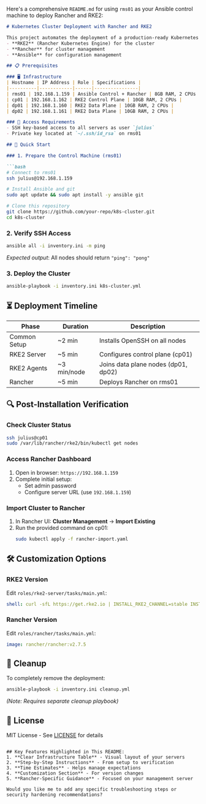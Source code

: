 Here's a comprehensive `README.md` for using `rms01` as your Ansible control machine to deploy Rancher and RKE2:

```markdown
# Kubernetes Cluster Deployment with Rancher and RKE2

This project automates the deployment of a production-ready Kubernetes cluster using:
- **RKE2** (Rancher Kubernetes Engine) for the cluster
- **Rancher** for cluster management
- **Ansible** for configuration management

## 📋 Prerequisites

### 🖥️ Infrastructure
| Hostname | IP Address | Role | Specifications |
|----------|------------|------|----------------|
| rms01 | 192.168.1.159 | Ansible Control + Rancher | 8GB RAM, 2 CPUs |
| cp01 | 192.168.1.162 | RKE2 Control Plane | 10GB RAM, 2 CPUs |
| dp01 | 192.168.1.160 | RKE2 Data Plane | 10GB RAM, 2 CPUs |
| dp02 | 192.168.1.161 | RKE2 Data Plane | 10GB RAM, 2 CPUs |

### 🔑 Access Requirements
- SSH key-based access to all servers as user `julius`
- Private key located at `~/.ssh/id_rsa` on rms01

## 🚀 Quick Start

### 1. Prepare the Control Machine (rms01)

```bash
# Connect to rms01
ssh julius@192.168.1.159

# Install Ansible and git
sudo apt update && sudo apt install -y ansible git

# Clone this repository
git clone https://github.com/your-repo/k8s-cluster.git
cd k8s-cluster
```

### 2. Verify SSH Access
```bash
ansible all -i inventory.ini -m ping
```
*Expected output*: All nodes should return `"ping": "pong"`

### 3. Deploy the Cluster
```bash
ansible-playbook -i inventory.ini k8s-cluster.yml
```

## ⏳ Deployment Timeline
| Phase | Duration | Description |
|-------|----------|-------------|
| Common Setup | ~2 min | Installs OpenSSH on all nodes |
| RKE2 Server | ~5 min | Configures control plane (cp01) |
| RKE2 Agents | ~3 min/node | Joins data plane nodes (dp01, dp02) |
| Rancher | ~5 min | Deploys Rancher on rms01 |

## 🔍 Post-Installation Verification

### Check Cluster Status
```bash
ssh julius@cp01
sudo /var/lib/rancher/rke2/bin/kubectl get nodes
```

### Access Rancher Dashboard
1. Open in browser: `https://192.168.1.159`
2. Complete initial setup:
   - Set admin password
   - Configure server URL (use `192.168.1.159`)

### Import Cluster to Rancher
1. In Rancher UI: **Cluster Management** → **Import Existing**
2. Run the provided command on cp01:
   ```bash
   sudo kubectl apply -f rancher-import.yaml
   ```

## 🛠️ Customization Options

### RKE2 Version
Edit `roles/rke2-server/tasks/main.yml`:
```yaml
shell: curl -sfL https://get.rke2.io | INSTALL_RKE2_CHANNEL=stable INSTALL_RKE2_VERSION=v1.24.12+rke2r1 sh -
```

### Rancher Version
Edit `roles/rancher/tasks/main.yml`:
```yaml
image: rancher/rancher:v2.7.5
```

## 🧹 Cleanup
To completely remove the deployment:
```bash
ansible-playbook -i inventory.ini cleanup.yml
```
*(Note: Requires separate cleanup playbook)*

## 📜 License
MIT License - See [LICENSE](LICENSE) for details
```

## Key Features Highlighted in This README:
1. **Clear Infrastructure Table** - Visual layout of your servers
2. **Step-by-Step Instructions** - From setup to verification
3. **Time Estimates** - Helps manage expectations
4. **Customization Section** - For version changes
5. **Rancher-Specific Guidance** - Focused on your management server

Would you like me to add any specific troubleshooting steps or security hardening recommendations?
